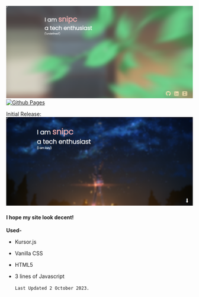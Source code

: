 ![HTML](/img/snipc.png)
[![Github Pages](https://img.shields.io/badge/github%20pages-121013?style=for-the-badge&logo=github&logoColor=white)](https://github.com/NotSnipc/snipc)

Initial Release:
![](/img/ss.png)
 #### I hope my site look decent!

**Used-**
- Kursor.js
- Vanilla CSS
- HTML5
- 3 lines of Javascript

  `Last Updated 2 October 2023.`




